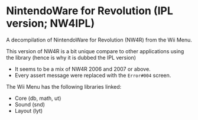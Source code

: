 # NintendoWare for Revolution (IPL version; NW4IPL)
A decompilation of NintendoWare for Revolution (NW4R) from the Wii Menu.   
   
This version of NW4R is a bit unique compare to other applications using the library (hence is why it is dubbed the IPL version)
- It seems to be a mix of NW4R 2006 and 2007 or above.
- Every assert message were replaced with the `Error#004` screen.   

The Wii Menu has the following libraries linked:
* Core      (db, math, ut)
* Sound     (snd)
* Layout    (lyt)



